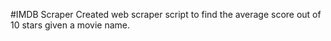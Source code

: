 #IMDB Scraper
Created web scraper script to find the average score out of 10 stars given a movie name.